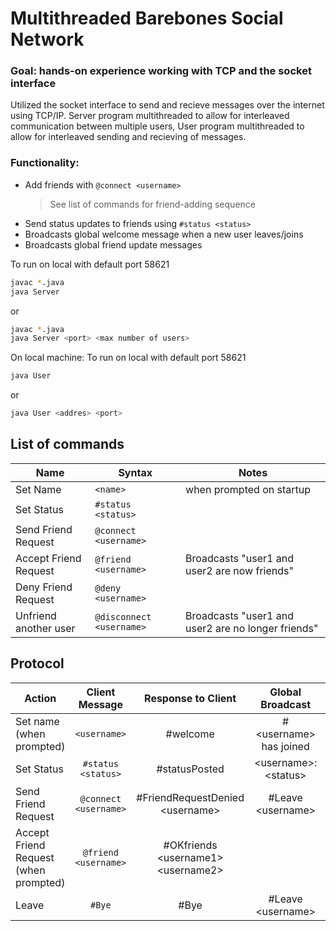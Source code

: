 # Multithreaded Barebones Social Network
### Goal: hands-on experience working with TCP and the socket interface
Utilized the socket interface to send and recieve messages over the internet using TCP/IP. Server program multithreaded to allow for interleaved communication between multiple users, User program multithreaded to allow for interleaved sending and recieving of messages.


### Functionality:
- Add friends with `@connect <username>`
  > See list of commands for friend-adding sequence
- Send status updates to friends using `#status <status>`
- Broadcasts global welcome message when a new user leaves/joins
- Broadcasts global friend update messages


To run on local with default port 58621
```sh
javac *.java
java Server 
```
or
```sh
javac *.java
java Server <port> <max number of users>
```

On local machine:
To run on local with default port 58621
```sh
java User
```
or
```sh
java User <addres> <port>
```

## List of commands
| Name                  | Syntax                   | Notes                                              | 
|-----------------------|--------------------------|----------------------------------------------------|
| Set Name              | `<name>`                 | when prompted on startup                           |
| Set Status            | `#status <status>`       |                                                    | 
| Send Friend Request   | `@connect <username>`    |                                                    |
| Accept Friend Request | `@friend <username>`     | Broadcasts "user1 and user2 are now friends"       |
| Deny Friend Request   | `@deny <username>`       |                                                    |
| Unfriend another user | `@disconnect <username>` | Broadcasts "user1 and user2 are no longer friends" |


## Protocol
| Action                                |    Client Message     |               Response to Client               |    Global Broadcast     | Friends Broadcast |
|---------------------------------------|:---------------------:|:----------------------------------------------:|:-----------------------:|------------------:|
| Set name (when prompted)              |    `<username>`       |                    #welcome                    | #\<username> has joined |                   |
| Set Status                            |  `#status <status>`   |                 #statusPosted                  | \<username>: \<status>  |                   |
| Send Friend Request                   | `@connect <username>` |        #FriendRequestDenied \<username>        |   #Leave \<username>    |                   |
| Accept Friend Request (when prompted) | `@friend <username>`  |   #OKfriends \<username1> \<username2><br/>    |                         |                   |
| Leave                                 |         `#Bye`        |                      #Bye                      |   #Leave \<username>    |                   |

